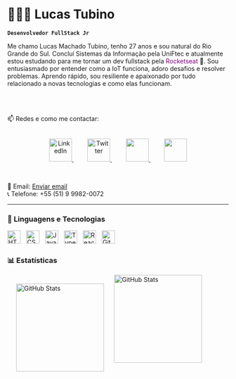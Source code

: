 # 👨🏻‍💻 Lucas Tubino

**`Desenvolvedor FullStack Jr`**

Me chamo Lucas Machado Tubino, tenho 27 anos e sou natural do Rio Grande do Sul. Concluí Sistemas da Informação pela UniFtec e atualmente estou estudando para me tornar um dev fullstack pela <span style="color:purple">Rocketseat</span> 🚀. Sou entusiasmado por entender como a IoT funciona, adoro
desafios e resolver problemas. Aprendo rápido, sou resiliente
e apaixonado por tudo relacionado a novas tecnologias e
como elas funcionam.

<br/>
<br/>

📫 Redes e como me contactar:
<br/>
<br/>

<p align="center">
  <a href="https://www.linkedin.com/in/lucas-machado-tubino-7707a3106/">
    <img width="52px" alt="LinkedIn" title="LinkedIn" src="https://i.imgur.com/NGBriju.png" />
  </a>
  &#8287;&#8287;&#8287;&#8287;&#8287;&#8287;&#8287; <!-- Espaço -->
  <a href="https://x.com/tubino2k">
    <img width="52px" alt="Twitter" title="Twitter" src="https://i.imgur.com/OR5X3DA.png" />
  </a>
  &#8287;&#8287;&#8287;&#8287;&#8287;&#8287;&#8287; <!-- Espaço -->
  <a href="https://www.facebook.com/lucas.machadotubino/?locale=pt_BR" alt="Facebook" title="Facebook">
    <img width="52px" src="https://i.imgur.com/VgkNYXI.png" />
  </a>
  &#8287;&#8287;&#8287;&#8287;&#8287;&#8287;&#8287; <!-- Espaço -->
  <a href="https://www.instagram.com/tubino2k/" alt="Instagram" title="Instagram">
    <img width="52px" src="https://i.imgur.com/6QzKhtx.png" />
  </a>
</p>

<br/>

<p>
  📧 Email: <a href="mailto:lukastubino@gmail.com">Enviar email</a>
  <br/>
  📞 Telefone: +55 (51) 9 9982-0072
</p>



---

### 🤖 Linguagens e Tecnologias

<img 
    align="left" 
    alt="HTML"
    title="HTML" 
    width="30px" 
    style="padding-right: 10px;" 
    src="https://cdn.jsdelivr.net/gh/devicons/devicon@latest/icons/html5/html5-original.svg" 
/>
<img 
    align="left" 
    alt="CSS" 
    title="CSS"
    width="30px" 
    style="padding-right: 10px;" 
    src="https://cdn.jsdelivr.net/gh/devicons/devicon@latest/icons/css3/css3-original.svg" 
/>
<img 
    align="left" 
    alt="JavaScript" 
    title="JavaScript"
    width="30px" 
    style="padding-right: 10px;" 
    src="https://cdn.jsdelivr.net/gh/devicons/devicon@latest/icons/javascript/javascript-original.svg" 
/>
<img 
    align="left" 
    alt="TypeScript"
    title="TypeScript" 
    width="30px" 
    style="padding-right: 10px;" 
    src="https://cdn.jsdelivr.net/gh/devicons/devicon@latest/icons/typescript/typescript-original.svg" 
/>
<img 
    align="left" 
    alt="React"
    title="React" 
    width="30px" 
    style="padding-right: 10px;" 
    src="https://cdn.jsdelivr.net/gh/devicons/devicon@latest/icons/react/react-original.svg" 
/>
<!-- <img 
    align="left" 
    alt="Next.js" 
    title="Next.js"
    width="30px" 
    style="padding-right: 10px;" 
    src="https://cdn.jsdelivr.net/gh/devicons/devicon@latest/icons/nextjs/nextjs-original.svg" 
/>
<img 
    align="left" 
    alt="Bootstrap"
    title="Bootstrap" 
    width="30px" 
    style="padding-right: 10px;" 
    src="https://cdn.jsdelivr.net/gh/devicons/devicon@latest/icons/bootstrap/bootstrap-original.svg" 
/>
<img 
    align="left" 
    alt="Tailwind" 
    title="Tailwind"
    width="30px" 
    style="padding-right: 10px;" 
    src="https://cdn.jsdelivr.net/gh/devicons/devicon@latest/icons/tailwindcss/tailwindcss-original.svg" 
/>
<img 
    align="left" 
    alt="SASS" 
    title="SASS"
    width="30px" 
    style="padding-right: 10px;" 
    src="https://cdn.jsdelivr.net/gh/devicons/devicon@latest/icons/sass/sass-original.svg" 
/>
<img 
    align="left" 
    alt="PHP" 
    title="PHP"
    width="30px" 
    style="padding-right: 10px;" 
    src="https://cdn.jsdelivr.net/gh/devicons/devicon@latest/icons/php/php-original.svg" 
/>
<img 
    align="left" 
    alt="Laravel" 
    title="Laravel"
    width="30px" 
    style="padding-right: 10px;" 
    src="https://cdn.jsdelivr.net/gh/devicons/devicon@latest/icons/laravel/laravel-original.svg" 
/>
<img 
    align="left" 
    alt="JQuery" 
    title="JQuery"
    width="30px" 
    style="padding-right: 10px;" 
    src="https://cdn.jsdelivr.net/gh/devicons/devicon@latest/icons/jquery/jquery-original.svg" 
/> -->
<img 
    align="left" 
    alt="Git" 
    title="Git"
    width="30px" 
    style="padding-right: 10px;" 
    src="https://cdn.jsdelivr.net/gh/devicons/devicon@latest/icons/git/git-original.svg" 
/>
<!-- <img 
    align="left" 
    alt="Python" 
    title="Python"
    width="30px" 
    style="padding-right: 10px;" 
    src="https://cdn.jsdelivr.net/gh/devicons/devicon@latest/icons/python/python-original.svg" 
/> -->

<br/>
<br/>

### 📊 Estatísticas

<p>
  <img 
    align="left" 
    alt="GitHub Stats" 
    height="200" 
    style="padding: 20px;" 
    src="https://github-readme-stats.vercel.app/api?username=tubino&show_icons=true&theme=dracula&include_all_commits=true&locale=pt-br" 
  />

<img 
      align="center" 
      alt="GitHub Stats" 
      height="200" 
      src="https://github-readme-stats.vercel.app/api/top-langs/?username=tubino&theme=dracula&layout=compact&custom_title=Tecnologias&langs_count=9" 
  />

</p>
